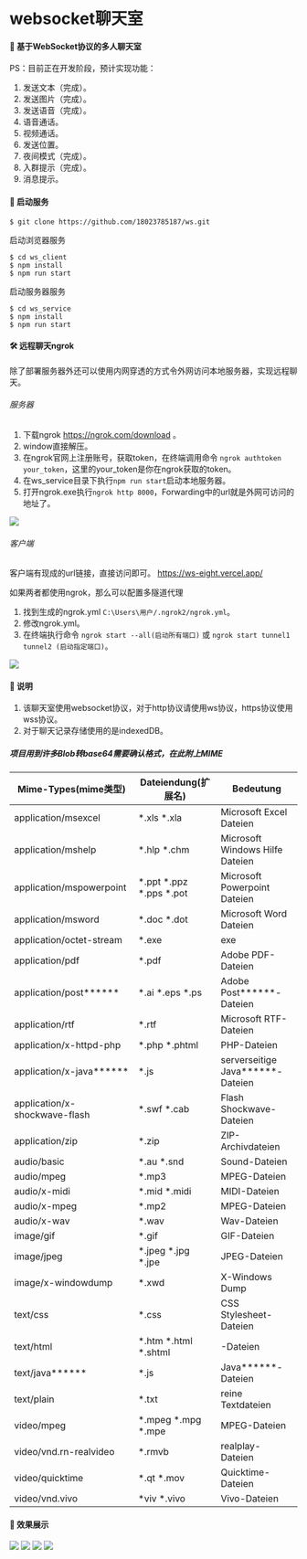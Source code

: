 # websocket聊天室

#### 🚀 基于WebSocket协议的多人聊天室

PS：目前正在开发阶段，预计实现功能：
1. 发送文本（完成）。
2. 发送图片（完成）。
3. 发送语音（完成）。
4. 语音通话。
5. 视频通话。
6. 发送位置。
7. 夜间模式（完成）。
8. 入群提示（完成）。
9. 消息提示。

#### 🚦 启动服务

```
$ git clone https://github.com/18023785187/ws.git
```

启动浏览器服务
```
$ cd ws_client
$ npm install
$ npm run start
```

启动服务器服务
```
$ cd ws_service
$ npm install
$ npm run start
```

#### 🛠️ 远程聊天ngrok

除了部署服务器外还可以使用内网穿透的方式令外网访问本地服务器，实现远程聊天。

###### 服务器

1. 下载ngrok https://ngrok.com/download 。
2. window直接解压。
3. 在ngrok官网上注册账号，获取token，在终端调用命令 `ngrok authtoken your_token`，这里的your_token是你在ngrok获取的token。
4. 在ws_service目录下执行`npm run start`启动本地服务器。
5. 打开ngrok.exe执行`ngrok http 8000`，Forwarding中的url就是外网可访问的地址了。
<img src='./docs/ngrok.png' />

###### 客户端

客户端有现成的url链接，直接访问即可。
https://ws-eight.vercel.app/

如果两者都使用ngrok，那么可以配置多隧道代理
1. 找到生成的ngrok.yml `C:\Users\用户/.ngrok2/ngrok.yml`。
2. 修改ngrok.yml。
3. 在终端执行命令 `ngrok start --all(启动所有端口)` 或 `ngrok start tunnel1 tunnel2 (启动指定端口)`。
<img src='./docs/ngrok-config.png'>

#### 📄 说明

1. 该聊天室使用websocket协议，对于http协议请使用ws协议，https协议使用wss协议。
2. 对于聊天记录存储使用的是indexedDB。

##### 项目用到许多Blob转base64需要确认格式，在此附上MIME

Mime-Types(mime类型) |	Dateiendung(扩展名) | Bedeutung
 ---- | ----- | ------ 
application/msexcel | *.xls *.xla |	Microsoft Excel Dateien
application/mshelp | *.hlp *.chm | Microsoft Windows Hilfe Dateien
application/mspowerpoint | *.ppt *.ppz *.pps *.pot | Microsoft Powerpoint Dateien
application/msword | *.doc *.dot | Microsoft Word Dateien
application/octet-stream | *.exe |	exe
application/pdf | *.pdf | Adobe PDF-Dateien
application/post****** | *.ai *.eps *.ps | Adobe Post******-Dateien
application/rtf | *.rtf | Microsoft RTF-Dateien
application/x-httpd-php | *.php *.phtml | PHP-Dateien
application/x-java****** | *.js | serverseitige Java******-Dateien
application/x-shockwave-flash | *.swf *.cab | Flash Shockwave-Dateien
application/zip | *.zip | ZIP-Archivdateien
audio/basic | *.au *.snd | Sound-Dateien
audio/mpeg | *.mp3 | MPEG-Dateien
audio/x-midi | *.mid *.midi	| MIDI-Dateien
audio/x-mpeg | *.mp2 | MPEG-Dateien
audio/x-wav | *.wav | Wav-Dateien
image/gif | *.gif | GIF-Dateien
image/jpeg | *.jpeg *.jpg *.jpe | JPEG-Dateien
image/x-windowdump | *.xwd | X-Windows Dump
text/css | *.css | CSS Stylesheet-Dateien
text/html | *.htm *.html *.shtml | -Dateien
text/java****** | *.js | Java******-Dateien
text/plain | *.txt | reine Textdateien
video/mpeg | *.mpeg *.mpg *.mpe | MPEG-Dateien
video/vnd.rn-realvideo | *.rmvb	| realplay-Dateien
video/quicktime | *.qt *.mov | Quicktime-Dateien
video/vnd.vivo | *viv *.vivo | Vivo-Dateien

#### 🖖 效果展示
<img src='./docs/home.png'>
<img src='./docs/setting.png'>
<img src='./docs/room.png'>
<img src='./docs/room-night.png'>
